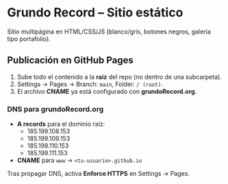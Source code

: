 # Grundo Record – Sitio estático

Sitio multipágina en HTML/CSS/JS (blanco/gris, botones negros, galería tipo portafolio).

## Publicación en GitHub Pages
1. Sube todo el contenido a la **raíz** del repo (no dentro de una subcarpeta).
2. Settings → Pages → Branch: `main`, Folder: `/ (root)`.
3. El archivo **CNAME** ya está configurado con **grundoRecord.org**.

### DNS para grundoRecord.org
- **A records** para el dominio raíz:
  - 185.199.108.153
  - 185.199.109.153
  - 185.199.110.153
  - 185.199.111.153
- **CNAME** para `www` → `<tu-usuario>.github.io`

Tras propagar DNS, activa **Enforce HTTPS** en Settings → Pages.
